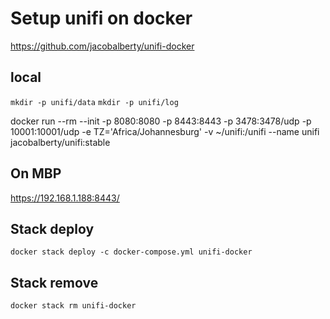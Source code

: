 # Setup unifi on docker

<https://github.com/jacobalberty/unifi-docker>

## local

`mkdir -p unifi/data`
`mkdir -p unifi/log`

docker run --rm --init -p 8080:8080 -p 8443:8443 -p 3478:3478/udp -p 10001:10001/udp -e TZ='Africa/Johannesburg' -v ~/unifi:/unifi --name unifi jacobalberty/unifi:stable

## On MBP

<https://192.168.1.188:8443/>

## Stack deploy

`docker stack deploy -c docker-compose.yml unifi-docker`

## Stack remove

`docker stack rm unifi-docker`
